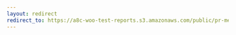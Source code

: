 ```yaml
---
layout: redirect
redirect_to: https://a8c-woo-test-reports.s3.amazonaws.com/public/pr-merge/41531/e2e/index.html
---
```

